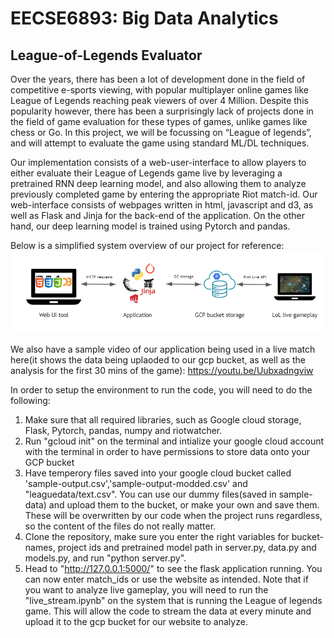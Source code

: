 # EECSE6893: Big Data Analytics
## League-of-Legends Evaluator 

Over the years, there has been a lot of development done in the field of competitive e-sports viewing, with popular multiplayer online games like League of Legends reaching peak viewers of over 4 Million. Despite this popularity however, there has been a surprisingly lack of projects done in the field of game evaluation for these types of games, unlike games like chess or Go. In this project, we will be focussing on “League of legends”, and will attempt to evaluate the game using standard ML/DL techniques.


Our implementation consists of a web-user-interface to allow players to either evaluate their League of Legends game live by leveraging a pretrained RNN deep learning model, and also allowing them to analyze previously completed game by entering the appropriate Riot match-id. Our web-interface consists of webpages written in html, javascript and d3, as well as Flask and Jinja for the back-end of the application. On the other hand, our deep learning model is trained using Pytorch and pandas.<br>

Below is a simplified system overview of our project for reference:![System-Overview](https://raw.githubusercontent.com/DwyaneGOGO/LoL-Live-Evaluator/main/templates/Pipeline-web.PNG)

We also have a sample video of our application being used in a live match here(it shows the data being uplaoded to our gcp bucket, as well as the analysis for the first 30 mins of the game): https://youtu.be/Uubxadngviw

In order to setup the environment to run the code, you will need to do the following:
1) Make sure that all required libraries, such as Google cloud storage, Flask, Pytorch, pandas, numpy and riotwatcher.
2) Run "gcloud init" on the terminal and intialize your google cloud account with the terminal in order to have permissions to store data onto your GCP bucket
3) Have temperory files saved into your google cloud bucket called 'sample-output.csv','sample-output-modded.csv' and "leaguedata/text.csv". You can use our dummy files(saved in sample-data) and upload them to the bucket, or make your own and save them. These will be overwritten by our code when the project runs regardless, so the content of the files do not really matter.
4) Clone the repository, make sure you enter the right variables for bucket-names, project ids and pretrained model path in server.py, data.py and models.py, and run "python server.py".
5) Head to "http://127.0.0.1:5000/" to see the flask application running. You can now enter match_ids or use the website as intended. Note that if you want to analyze live gameplay, you will need to run the "live_stream.ipynb" on the system that is running the League of legends game. This will allow the code to stream the data at every minute and upload it to the gcp bucket for our website to analyze. 
